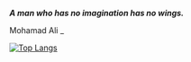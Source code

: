 _**A man who has no imagination has no wings.**_

Mohamad Ali _

[![Top Langs](https://github-readme-stats.vercel.app/api/top-langs/?username=vuduynhiennn&layout=compact)](https://github.com/vuduynhiennn)